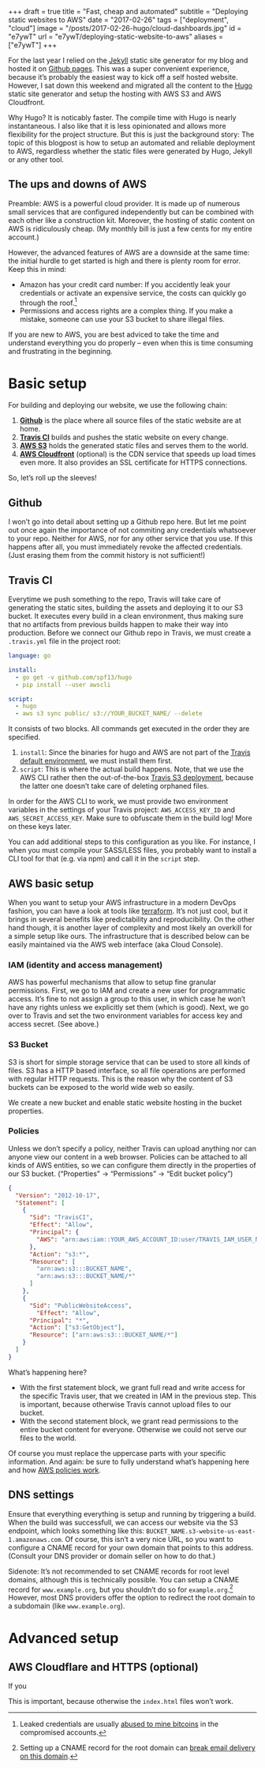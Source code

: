 +++
draft = true
title = "Fast, cheap and automated"
subtitle = "Deploying static websites to AWS"
date = "2017-02-26"
tags = ["deployment", "cloud"]
image = "/posts/2017-02-26-hugo/cloud-dashboards.jpg"
id = "e7ywT"
url = "e7ywT/deploying-static-website-to-aws"
aliases = ["e7ywT"]
+++

For the last year I relied on the [Jekyll](https://jekyllrb.com/) static site generator for my blog and hosted it on [Github pages](https://help.github.com/articles/using-jekyll-as-a-static-site-generator-with-github-pages/). This was a super convenient experience, because it’s probably the easiest way to kick off a self hosted website. However, I sat down this weekend and migrated all the content to the [Hugo](https://gohugo.io) static site generator and setup the hosting with AWS S3 and AWS Cloudfront.

Why Hugo? It is noticably faster. The compile time with Hugo is nearly instantaneous. I also like that it is less opinionated and allows more flexibility for the project structure. But this is just the background story: The topic of this blogpost is how to setup an automated and reliable deployment to AWS, regardless whether the static files were generated by Hugo, Jekyll or any other tool.

## The ups and downs of AWS

Preamble: AWS is a powerful cloud provider. It is made up of numerous small services that are configured independently but can be combined with each other like a construction kit. Moreover, the hosting of static content on AWS is ridiculously cheap. (My monthly bill is just a few cents for my entire account.)

However, the advanced features of AWS are a downside at the same time: the initial hurdle to get started is high and there is plenty room for error. Keep this in mind:

- Amazon has your credit card number: If you accidently leak your credentials or activate an expensive service, the costs can quickly go through the roof.[^1]
- Permissions and access rights are a complex thing. If you make a mistake, someone can use your S3 bucket to share illegal files.

If you are new to AWS, you are best adviced to take the time and understand everything you do properly – even when this is time consuming and frustrating in the beginning.


# Basic setup

For building and deploying our website, we use the following chain:

1. [**Github**](https://github.com) is the place where all source files of the static website are at home.
2. [**Travis CI**](https://travis-ci.org) builds and pushes the static website on every change.
3. [**AWS S3**](https://aws.amazon.com/s3/) holds the generated static files and serves them to the world.
4. [**AWS Cloudfront**](https://aws.amazon.com/cloudfront/) (optional) is the CDN service that speeds up load times even more. It also provides an SSL certificate for HTTPS connections.

So, let’s roll up the sleeves!

## Github

I won’t go into detail about setting up a Github repo here. But let me point out once again the importance of not commiting any credentials whatsoever to your repo. Neither for AWS, nor for any other service that you use. If this happens after all, you must immediately revoke the affected credentials. (Just erasing them from the commit history is not sufficient!)

## Travis CI

Everytime we push something to the repo, Travis will take care of generating the static sites, building the assets and deploying it to our S3 bucket. It executes every build in a clean environment, thus making sure that no artifacts from previous builds happen to make their way into production. Before we connect our Github repo in Travis, we must create a `.travis.yml` file in the project root:

```YAML
language: go

install:
  - go get -v github.com/spf13/hugo
  - pip install --user awscli

script:
  - hugo
  - aws s3 sync public/ s3://YOUR_BUCKET_NAME/ --delete
```

It consists of two blocks. All commands get executed in the order they are specified.

1. `install`: Since the binaries for hugo and AWS are not part of the [Travis default environment](https://docs.travis-ci.com/user/ci-environment/), we must install them first.
2. `script`: This is where the actual build happens. Note, that we use the AWS CLI rather then the out-of-the-box [Travis S3 deployment](https://docs.travis-ci.com/user/deployment/s3/), because the latter one doesn’t take care of deleting orphaned files.

In order for the AWS CLI to work, we must provide two environment variables in the settings of your Travis project: `AWS_ACCESS_KEY_ID` and `AWS_SECRET_ACCESS_KEY`. Make sure to obfuscate them in the build log! More on these keys later.

You can add additional steps to this configuration as you like. For instance, I when you must compile your SASS/LESS files, you probably want to install a CLI tool for that (e.g. via npm) and call it in the `script` step.

## AWS basic setup

When you want to setup your AWS infrastructure in a modern DevOps fashion, you can have a look at tools like [terraform](https://www.terraform.io/). It’s not just cool, but it brings in several benefits like predictability and reproducibility. On the other hand though, it is another layer of complexity and most likely an overkill for a simple setup like ours. The infrastructure that is described below can be easily maintained via the AWS web interface (aka Cloud Console).

### IAM (identity and access management)

AWS has powerful mechanisms that allow to setup fine granular permissions. First, we go to IAM and create a new user for programmatic access. It’s fine to not assign a group to this user, in which case he won’t have any rights unless we explicitly set them (which is good). Next, we go over to Travis and set the two environment variables for access key and access secret. (See above.)

### S3 Bucket

S3 is short for simple storage service that can be used to store all kinds of files. S3 has a HTTP based interface, so all file operations are performed with regular HTTP requests. This is the reason why the content of S3 buckets can be exposed to the world wide web so easily.

We create a new bucket and enable static website hosting in the bucket properties.

### Policies

Unless we don’t specify a policy, neither Travis can upload anything nor can anyone view our content in a web browser. Policies can be attached to all kinds of AWS entities, so we can configure them directly in the properties of our S3 bucket. (“Properties” → “Permissions” → “Edit bucket policy”)

```JSON
{
  "Version": "2012-10-17",
  "Statement": [
    {
      "Sid": "TravisCI",
      "Effect": "Allow",
      "Principal": {
        "AWS": "arn:aws:iam::YOUR_AWS_ACCOUNT_ID:user/TRAVIS_IAM_USER_NAME"
      },
      "Action": "s3:*",
      "Resource": [
        "arn:aws:s3:::BUCKET_NAME",
        "arn:aws:s3:::BUCKET_NAME/*"
      ]
    },
    {
      "Sid": "PublicWebsiteAccess",
        "Effect": "Allow",
      "Principal": "*",
      "Action": ["s3:GetObject"],
      "Resource": ["arn:aws:s3:::BUCKET_NAME/*"]
    }
  ]
}
```

What’s happening here?

- With the first statement block, we grant full read and write access for the specific Travis user, that we created in IAM in the previous step. This is important, because otherwise Travis cannot upload files to our bucket.
- With the second statement block, we grant read permissions to the entire bucket content for everyone. Otherwise we could not serve our files to the world.

Of course you must replace the uppercase parts with your specific information. And again: be sure to fully understand what’s happening here and how [AWS policies work](http://docs.aws.amazon.com/IAM/latest/UserGuide/access_policies.html).

## DNS settings

Ensure that everything everything is setup and running by triggering a build. When the build was successfull, we can access our website via the S3 endpoint, which looks something like this: `BUCKET_NAME.s3-website-us-east-1.amazonaws.com`. Of course, this isn’t a very nice URL, so you want to configure a CNAME record for your own domain that points to this address. (Consult your DNS provider or domain seller on how to do that.)

Sidenote: It’s not recommended to set CNAME records for root level domains, although this is technically possible. You can setup a CNAME record for `www.example.org`, but you shouldn’t do so for `example.org`.[^2] However, most DNS providers offer the option to redirect the root domain to a subdomain (like `www.example.org`).


# Advanced setup

## AWS Cloudflare and HTTPS (optional)

If you 

This is important, because otherwise the `index.html` files won’t work.



[^1]: Leaked credentials are usually [abused to mine bitcoins](http://blog.joemoreno.com/2014/04/5000-security-breach.html) in the compromised accounts.
[^2]: Setting up a CNAME record for the root domain can [break email delivery on this domain](https://joshstrange.com/why-its-a-bad-idea-to-put-a-cname-record-on-your-root-domain).